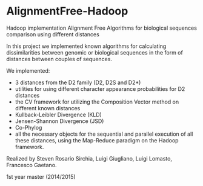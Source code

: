 # AlignmentFree-Hadoop
Hadoop implementation Alignment Free Algorithms for biological sequences comparison using different distances

In this project we implemented known algorithms for calculating dissimilarities between genomic or biological sequences in the form of distances between couples of sequences.

We implemented:

* 3 distances from the D2 family (D2, D2S and D2*)
* utilities for using different character appearance probabilities for D2 distances
* the CV framework for utilizing the Composition Vector method on different known distances
* Kullback-Leibler Divergence (KLD)
* Jensen-Shannon Divergence (JSD)
* Co-Phylog
* all the necessary objects for the sequential and parallel execution of all these distances, using the Map-Reduce paradigm on the Hadoop framework.

Realized by Steven Rosario Sirchia, Luigi Giugliano, Luigi Lomasto, Francesco Gaetano.

1st year master (2014/2015)
